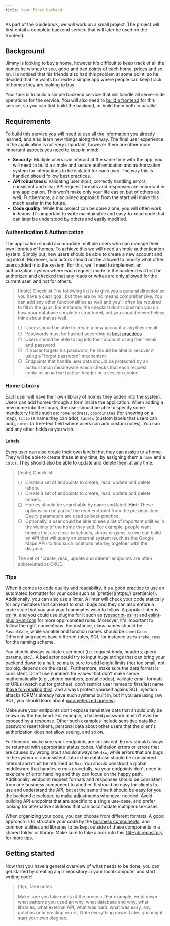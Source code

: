 ```yaml
---
title: Your first backend
---
```


As part of the Guidebook, we will work on a small project. The project will first entail a complete backend service that will later be used on the frontend.

## Background

Jimmy is looking to buy a home, however it's difficult to keep track of all the homes he wishes to see, good and bad points of each home, prices and so on. He noticed that his friends also had this problem at some point, so he decided that he wants to create a simple app where people can keep track of homes they are looking to buy.

Your task is to build a simple backend service that will handle all server-side operations for the service. You will also need to [build a frontend](/frontend/first-frontend) for this service, so you can first build the backend, or build them both in parallel.

## Requirements

To build this service you will need to use all the information you already learned, and also learn new things along the way. The final user experience in the application is not very important, however there are other more important aspects you need to keep in mind:

- **Security**: Multiple users can interact at the same time with the app, you will need to build a simple and secure authentication and authorization system for interactions to be isolated for each user. The way this is handled should follow best practices.
- **API robustness**: Validating user input, correctly handling errors, consistent and clear API request formats and responses are important in any application. This won't make only your life easier, but of others as well. Furthermore, a disciplined approach from the start will make this much easier in the future.
- **Code quality**: While this project can be done alone, you will often work in teams. It's important to write maintainable and easy-to-read code that can later be understood by others and easily modified.

### Authentication & Authorization

The application should accomodate multiple users who can manage their own libraries of homes. To achieve this we will need a simple authentication system. Simply put, new users should be able to create a new account and log into it. Moreover, bad actors should not be allowed to modify what other users added into the system. For this, we'll need to implement an authorization system where each request made to the backend will first be authorized and checked that any reads or writes are only allowed for the current user, and not for others.

> [!note] Checklist
> The following list is to give you a general direction so you have a clear goal, but they are by no means comprehensive. You can add any other functionalities as well and you'll often be required to fill in the gaps. For instance, the checklist don't constrain you on how your database should be structured, but you should nevertheless think about that as well.
> 
> - [ ] Users should be able to create a new account using their email
> - [ ] Passwords must be hashed according to [best practices](https://cheatsheetseries.owasp.org/cheatsheets/Password_Storage_Cheat_Sheet.html)
> - [ ] Users should be able to log into their account using their email and password
> - [ ] If a user forgets his password, he should be able to recover it using a "forgot password" mechanism
> - [ ] Endpoints that handle user data should be protected by an authorization middleware which checks that each request contains an `Authorization` header or a session cookie

### Home Library

Each user will have their own library of homes they added into the system. Users can add homes through a form inside the application. When adding a new home into the library, the user should be able to specify some mandatory fields such as: `home address`, `coordinates` (for showing on a map), `title` (a name they can add), `labels` (custom labels that users can add), `notes` (a free-text field where users can add custom notes). You can add any other fields as you wish.

#### Labels

Every user can also create their own labels that they can assign to a home. They will be able to create these at any time, by assigning them a `name` and a `color`. They should also be able to update and delete them at any time.

> [!note] Checklist
> - [ ] Create a set of endpoints to create, read, update and delete labels.
> - [ ] Create a set of endpoints to create, read, update and delete homes.
> - [ ] Homes should be searchable by name and label. **Hint**: These options can be part of the read endpoint from the previous item. Query parameters are used as best-practice.
> - [ ] Optionally, a user could be able to see a list of important utilities in the vicinity of the home they add. For example, people want homes that are close to schools, shops or gyms, so we can build an API that will query an external system (such as the Google Maps API) to find such locations nearby, together with the distance.
>
> The set of "create, read, update and delete" endpoints are often abbreviated as CRUD.

### Tips

When it comes to code quality and readability, it's a good practice to use an automated formatter for your code such as [prettier](https:// prettier.io/). Additionally, you can also use a linter. A linter will check your code statically for any mistakes that can lead to small bugs and they can also enfore a code style that you and your teammates wish to follow. A popular linter is [eslint](https://eslint.org/), and you could use plugins for it such as [typescript-eslint](https://typescript-eslint.io/) and [eslint-plugin-unicorn](https://github.com/sindresorhus/eslint-plugin-unicorn) for more oppinionated rules. Moreover, it's important to follow the right conventions. For instance, class names should be `PascalCase`, while variable and function names should be `camelCase`. Different languages have different rules, SQL for instance uses `snake_case` for the naming scheme.

You should always validate user input (i.e. request body, headers, query params, etc.). A bad actor could try to input huge strings that can bring your backend down to a halt, so make sure to add lenght limits (not too small, not too big, depends on the case). Furthermore, make sure the data format is consistent. Don't use numbers for values that don't make sense mathematically (e.g., phone numbers, postal codes), validate email formats or URLs (watch out for gotchas), don't restrict user names to first/last name ([have fun reading this](https://www.kalzumeus.com/2010/06/17/falsehoods-programmers-believe-about-names/)), and always protect yourself agains SQL injection attacks (ORM's already have such systems built in, but if you are using raw SQL, you should learn about [parameterized queries](https://node-postgres.com/features/queries)).

Make sure your endpoints don't expose sensistive data that should only be known by the backend. For example, a hashed password mustn't ever be exposed by a response. Other such examples include sensitive data like password reset tokens, personal data about other users that the client's authorization does not allow seeing, and so on.

Furthemore, make sure your endpoints are consistent. Errors should always be returned with appropriate status codes. Validation errors or errors that are caused by wrong input should always be `4xx`, while errors that are bugs in the system or inconsistent data in the database should be considered internal and must be returned as `5xx`. You should construct a global middleware that handles errors gracefully, so your endpoints don't need to take care of error handling and they can focus on the happy path. Additionally, endpoint request formats and responses should be consistent from one business component to another. It should be easy for clients to use and understand the API, but at the same time it should be easy for you, the backend developer, to make adjustments whenever needed. Avoid building API endpoints that are specific to a single use-case, and prefer looking for alternative solutions that can accomodate multiple use-cases.

When organizing your code, you can choose from different formats. A good approach is to structure your code by the [business components](https://github.com/goldbergyoni/nodebestpractices?tab=readme-ov-file#1-project-architecture-practices), and common utilities and libraries to be kept outside of these components in a shared folder or library. Make sure to take a look into this [GitHub repository](https://github.com/goldbergyoni/nodebestpractices) for more tips.

## Getting started

Now that you have a general overview of what needs to be done, you can get started by creating a `git` repository in your local computer and start writing code!

> [!tip] Take notes
>
> Make sure you take notes of the process! For example, write down what patterns you used an why, what database and why, what libraries, what external API, what was hard, what was easy, any gotchas or interesting errors. Note everything down! Later, you might start your own blog too.